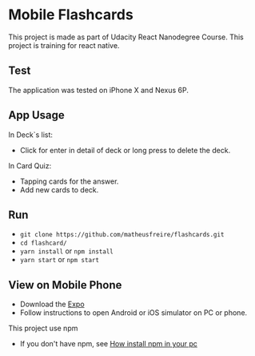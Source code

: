 # Mobile Flashcards
This project is made as part of Udacity React Nanodegree Course. This project is training for react native.
## Test

The application was tested on iPhone X and Nexus 6P.

## App Usage

In Deck`s list:

* Click for enter in detail of deck or long press to delete the deck.

In Card Quiz:
* Tapping cards for the answer.
* Add new cards to deck.

## Run

* `git clone https://github.com/matheusfreire/flashcards.git` 
* `cd flashcard/`
* `yarn install` or `npm install`
* `yarn start` or `npm start`

## View on Mobile Phone
* Download the [Expo]() 
* Follow instructions to open Android or iOS simulator on PC or phone.

This project use npm
* If you don't have npm, see [How install npm in your pc](https://expo.io)